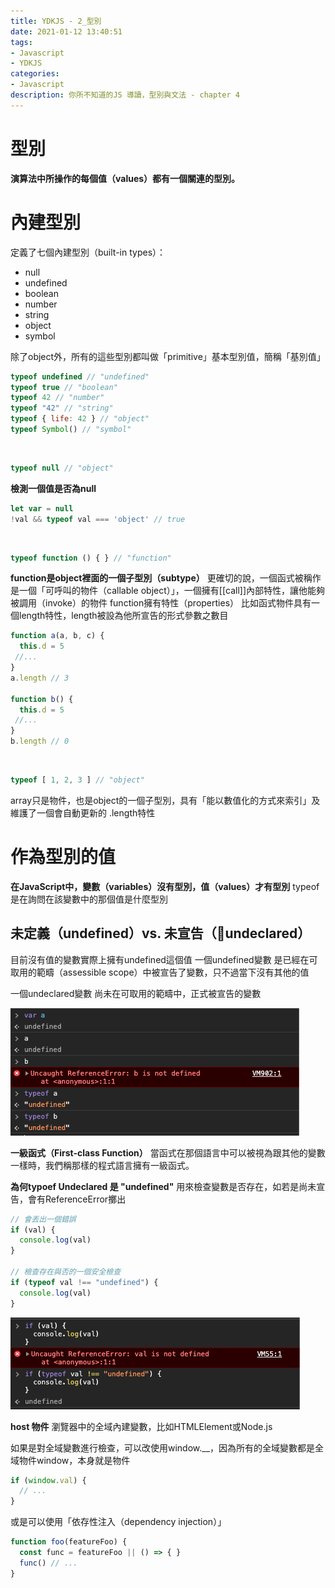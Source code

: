 ```yaml
---
title: YDKJS - 2_型別
date: 2021-01-12 13:40:51
tags:
- Javascript
- YDKJS
categories:
- Javascript
description: 你所不知道的JS 導讀，型別與文法 - chapter 4
---
```


# 型別

<b class="color-success">演算法中所操作的每個值（values）都有一個關連的型別。</b>

# 內建型別

定義了七個內建型別（built-in types）：
- null
- undefined
- boolean
- number
- string
- object
- symbol

除了object外，所有的這些型別都叫做「primitive」基本型別值，簡稱「基別值」

```js
typeof undefined // "undefined"
typeof true // "boolean"
typeof 42 // "number"
typeof "42" // "string"
typeof { life: 42 } // "object"
typeof Symbol() // "symbol"
```

<br>

```js
typeof null // "object"
```
<b class="color-info">檢測一個值是否為null</b>
```js
let var = null
!val && typeof val === 'object' // true
```

<br>

```js
typeof function () { } // "function"
```

<b>function是object裡面的一個子型別（subtype）</b>
更確切的說，一個函式被稱作是一個「可呼叫的物件（callable object）」，一個擁有[[call]]內部特性，讓他能夠被調用（invoke）的物件
function擁有特性（properties）
比如函式物件具有一個length特性，length被設為他所宣告的形式參數之數目

```js
function a(a, b, c) {
  this.d = 5
 //...
}
a.length // 3

function b() {
  this.d = 5
 //...
}
b.length // 0
```

<br>

```js
typeof [ 1, 2, 3 ] // "object"
```
array只是物件，也是object的一個子型別，具有「能以數值化的方式來索引」及維護了一個會自動更新的 .length特性

# 作為型別的值

<b class="color-success">在JavaScript中，變數（variables）沒有型別，值（values）才有型別</b>
typeof是在詢問在該變數中的那個值是什麼型別

## 未定義（undefined）vs. 未宣告（undeclared）

目前沒有值的變數實際上擁有undefined這個值
一個undefined變數
<span class="tab">是已經在可取用的範疇（assessible scope）中被宣告了變數，只不過當下沒有其他的值<span>

一個undeclared變數
<span class="tab">尚未在可取用的範疇中，正式被宣告的變數<span>

![undefined vs undeclared](/images/javascript/YDKJS-2/1.png "undefined vs undeclared")

<b class="sub-title">一級函式（First-class Function）</b>
<span class="tab">當函式在那個語言中可以被視為跟其他的變數一樣時，我們稱那樣的程式語言擁有一級函式。</span>

<b class="sub-title">為何typoef Undeclared 是 "undefined"</b>
用來檢查變數是否存在，如若是尚未宣告，會有ReferenceError擲出

```js
// 會丟出一個錯誤
if (val) {
  console.log(val)
}

// 檢查存在與否的一個安全檢查
if (typeof val !== "undefined") {
  console.log(val)
}
```
![typeof undeclared](/images/javascript/YDKJS-2/2.png "typeof undeclared")

<b class="sub-title">host 物件</b>
瀏覽器中的全域內建變數，比如HTMLElement或Node.js

如果是對全域變數進行檢查，可以改使用window.__，因為所有的全域變數都是全域物件window，本身就是物件

```js
if (window.val) {
  // ...
}
```

或是可以使用「依存性注入（dependency injection）」
```js
function foo(featureFoo) {
  const func = featureFoo || () => { }
  func() // ...
}
```

